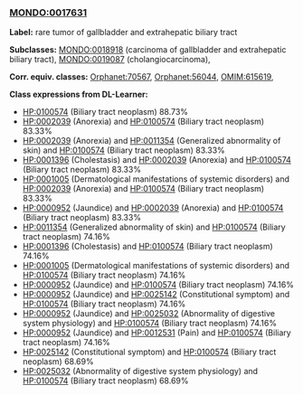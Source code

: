 
### [MONDO:0017631](http://purl.obolibrary.org/obo/MONDO_0017631)
**Label:** rare tumor of gallbladder and extrahepatic biliary tract

**Subclasses:** [MONDO:0018918](http://purl.obolibrary.org/obo/MONDO_0018918) (carcinoma of gallbladder and extrahepatic biliary tract), [MONDO:0019087](http://purl.obolibrary.org/obo/MONDO_0019087) (cholangiocarcinoma), 

**Corr. equiv. classes:** [Orphanet:70567](http://www.orpha.net/ORDO/Orphanet_70567), [Orphanet:56044](http://www.orpha.net/ORDO/Orphanet_56044), [OMIM:615619](http://purl.obolibrary.org/obo/OMIM_615619), 

**Class expressions from DL-Learner:**

- [HP:0100574](http://purl.obolibrary.org/obo/HP_0100574) (Biliary tract neoplasm) 88.73%
- [HP:0002039](http://purl.obolibrary.org/obo/HP_0002039) (Anorexia) and [HP:0100574](http://purl.obolibrary.org/obo/HP_0100574) (Biliary tract neoplasm) 83.33%
- [HP:0002039](http://purl.obolibrary.org/obo/HP_0002039) (Anorexia) and [HP:0011354](http://purl.obolibrary.org/obo/HP_0011354) (Generalized abnormality of skin) and [HP:0100574](http://purl.obolibrary.org/obo/HP_0100574) (Biliary tract neoplasm) 83.33%
- [HP:0001396](http://purl.obolibrary.org/obo/HP_0001396) (Cholestasis) and [HP:0002039](http://purl.obolibrary.org/obo/HP_0002039) (Anorexia) and [HP:0100574](http://purl.obolibrary.org/obo/HP_0100574) (Biliary tract neoplasm) 83.33%
- [HP:0001005](http://purl.obolibrary.org/obo/HP_0001005) (Dermatological manifestations of systemic disorders) and [HP:0002039](http://purl.obolibrary.org/obo/HP_0002039) (Anorexia) and [HP:0100574](http://purl.obolibrary.org/obo/HP_0100574) (Biliary tract neoplasm) 83.33%
- [HP:0000952](http://purl.obolibrary.org/obo/HP_0000952) (Jaundice) and [HP:0002039](http://purl.obolibrary.org/obo/HP_0002039) (Anorexia) and [HP:0100574](http://purl.obolibrary.org/obo/HP_0100574) (Biliary tract neoplasm) 83.33%
- [HP:0011354](http://purl.obolibrary.org/obo/HP_0011354) (Generalized abnormality of skin) and [HP:0100574](http://purl.obolibrary.org/obo/HP_0100574) (Biliary tract neoplasm) 74.16%
- [HP:0001396](http://purl.obolibrary.org/obo/HP_0001396) (Cholestasis) and [HP:0100574](http://purl.obolibrary.org/obo/HP_0100574) (Biliary tract neoplasm) 74.16%
- [HP:0001005](http://purl.obolibrary.org/obo/HP_0001005) (Dermatological manifestations of systemic disorders) and [HP:0100574](http://purl.obolibrary.org/obo/HP_0100574) (Biliary tract neoplasm) 74.16%
- [HP:0000952](http://purl.obolibrary.org/obo/HP_0000952) (Jaundice) and [HP:0100574](http://purl.obolibrary.org/obo/HP_0100574) (Biliary tract neoplasm) 74.16%
- [HP:0000952](http://purl.obolibrary.org/obo/HP_0000952) (Jaundice) and [HP:0025142](http://purl.obolibrary.org/obo/HP_0025142) (Constitutional symptom) and [HP:0100574](http://purl.obolibrary.org/obo/HP_0100574) (Biliary tract neoplasm) 74.16%
- [HP:0000952](http://purl.obolibrary.org/obo/HP_0000952) (Jaundice) and [HP:0025032](http://purl.obolibrary.org/obo/HP_0025032) (Abnormality of digestive system physiology) and [HP:0100574](http://purl.obolibrary.org/obo/HP_0100574) (Biliary tract neoplasm) 74.16%
- [HP:0000952](http://purl.obolibrary.org/obo/HP_0000952) (Jaundice) and [HP:0012531](http://purl.obolibrary.org/obo/HP_0012531) (Pain) and [HP:0100574](http://purl.obolibrary.org/obo/HP_0100574) (Biliary tract neoplasm) 74.16%
- [HP:0025142](http://purl.obolibrary.org/obo/HP_0025142) (Constitutional symptom) and [HP:0100574](http://purl.obolibrary.org/obo/HP_0100574) (Biliary tract neoplasm) 68.69%
- [HP:0025032](http://purl.obolibrary.org/obo/HP_0025032) (Abnormality of digestive system physiology) and [HP:0100574](http://purl.obolibrary.org/obo/HP_0100574) (Biliary tract neoplasm) 68.69%


